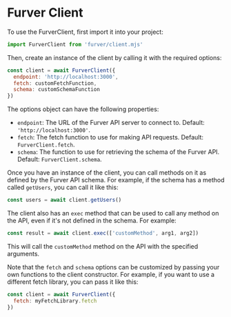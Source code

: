 # Furver Client

To use the FurverClient, first import it into your project:

```javascript
import FurverClient from 'furver/client.mjs'
```

Then, create an instance of the client by calling it with the required options:

```javascript
const client = await FurverClient({
  endpoint: 'http://localhost:3000',
  fetch: customFetchFunction,
  schema: customSchemaFunction
})
```

The options object can have the following properties:

- `endpoint`: The URL of the Furver API server to connect to. Default: `'http://localhost:3000'`.
- `fetch`: The fetch function to use for making API requests. Default: `FurverClient.fetch`.
- `schema`: The function to use for retrieving the schema of the Furver API. Default: `FurverClient.schema`.

Once you have an instance of the client, you can call methods on it as defined by the Furver API schema. For example, if the schema has a method called `getUsers`, you can call it like this:

```javascript
const users = await client.getUsers()
```

The client also has an `exec` method that can be used to call any method on the API, even if it's not defined in the schema. For example:

```javascript
const result = await client.exec(['customMethod', arg1, arg2])
```

This will call the `customMethod` method on the API with the specified arguments.

Note that the `fetch` and `schema` options can be customized by passing your own functions to the client constructor. For example, if you want to use a different fetch library, you can pass it like this:

```javascript
const client = await FurverClient({
  fetch: myFetchLibrary.fetch
})
```
